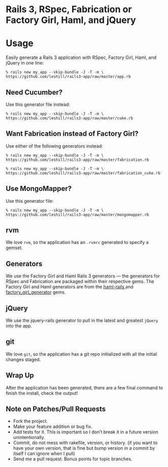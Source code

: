 Rails 3, RSpec, Fabrication or Factory Girl, Haml, and jQuery
=============================================================

# Usage

Easily generate a Rails 3 application with RSpec, Factory Girl, Haml, and
jQuery in one line:

    % rails new my_app --skip-bundle -J -T -m \
    https://github.com/leshill/rails3-app/raw/master/app.rb

## Need Cucumber?

Use this generator file instead:

    % rails new my_app --skip-bundle -J -T -m \
    https://github.com/leshill/rails3-app/raw/master/cuke.rb

## Want Fabrication instead of Factory Girl?

Use either of the following generators instead:

    % rails new my_app --skip-bundle -J -T -m \
    https://github.com/leshill/rails3-app/raw/master/fabrication.rb

    % rails new my_app --skip-bundle -J -T -m \
    https://github.com/leshill/rails3-app/raw/master/fabrication_cuke.rb

## Use MongoMapper?

Use this generator file:

    % rails new my_app --skip-bundle -J -T -m \
    https://github.com/leshill/rails3-app/raw/master/mongomapper.rb

rvm
---

We love `rvm`, so the application has an `.rvmrc` generated to specify a gemset.

Generators
----------

We use the Factory Girl and Haml Rails 3 generators &mdash; the generators for
RSpec and Fabrication are packaged within their respective gems. The Factory Girl and Haml generators are from the
[ haml-rails ](http://github.com/indirect/haml-rails) and
[factory_girl_generator](http://github.com/leshill/factory_girl_generator)
gems.

jQuery
-------------------

We use the jquery-rails generator to pull in the latest and greatest `jQuery` into the app.

git
---

We love `git`, so the application has a git repo initialized with all the initial changes staged.

Wrap Up
-------

After the application has been generated, there are a few final command to finish the install, check the output!

Note on Patches/Pull Requests
-----------------------------

* Fork the project.
* Make your feature addition or bug fix.
* Add tests for it. This is important so I don’t break it in a future version
  unintentionally.
* Commit, do not mess with rakefile, version, or history.  (if you want to have
  your own version, that is fine but bump version in a commit by itself I can
  ignore when I pull)
* Send me a pull request. Bonus points for topic branches.
